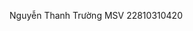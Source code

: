 Nguyễn Thanh Trường 
MSV 22810310420

<!---
NguyenTruong0202/NguyenTruong0202 is a ✨ special ✨ repository because its `README.md` (this file) appears on your GitHub profile.
You can click the Preview link to take a look at your changes.
--->
